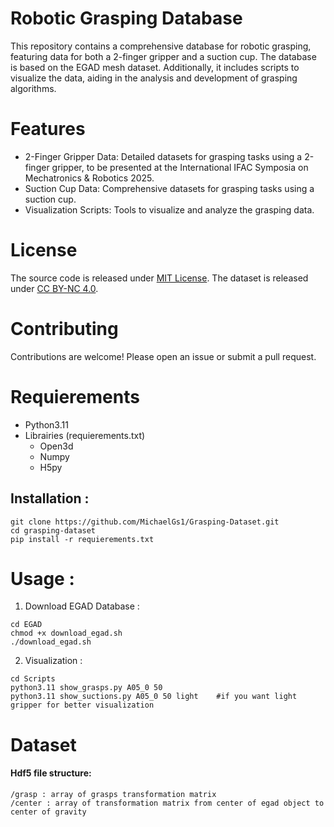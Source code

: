 # Robotic Grasping Database

This repository contains a comprehensive database for robotic grasping, featuring data for both a 2-finger gripper and a suction cup. The database is based on the EGAD mesh dataset. Additionally, it includes scripts to visualize the data, aiding in the analysis and development of grasping algorithms.

# Features
- 2-Finger Gripper Data: Detailed datasets for grasping tasks using a 2-finger gripper, to be presented at the International IFAC Symposia on Mechatronics & Robotics 2025.
- Suction Cup Data: Comprehensive datasets for grasping tasks using a suction cup.
- Visualization Scripts: Tools to visualize and analyze the grasping data.


# License
The source code is released under [MIT License](LICENSE). The dataset is released under [CC BY-NC 4.0](https://creativecommons.org/licenses/by-nc/4.0/legalcode).

# Contributing

Contributions are welcome! Please open an issue or submit a pull request.

# Requierements

- Python3.11 
- Librairies (requierements.txt)
  + Open3d
  + Numpy
  + H5py
 
## Installation :
```
git clone https://github.com/MichaelGs1/Grasping-Dataset.git
cd grasping-dataset
pip install -r requierements.txt
```

# Usage :

1. Download EGAD Database :
```
cd EGAD
chmod +x download_egad.sh
./download_egad.sh
```

2. Visualization :
```
cd Scripts
python3.11 show_grasps.py A05_0 50
python3.11 show_suctions.py A05_0 50 light    #if you want light gripper for better visualization
```

# Dataset

#### Hdf5 file structure:

```
/grasp : array of grasps transformation matrix
/center : array of transformation matrix from center of egad object to center of gravity 
```
